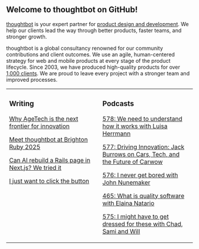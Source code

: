 ## Welcome to thoughtbot on GitHub!

[thoughtbot][1] is your expert partner for [product design and development][2].
We help our clients lead the way through better products, faster teams, and stronger growth.

thoughtbot is a global consultancy renowned for our community contributions and
client outcomes. We use an agile, human-centered strategy for web and mobile
products at every stage of the product lifecycle. Since 2003, we have produced
high-quality products for over [1,000 clients][3]. We are proud to leave every
project with a stronger team and improved processes.

<table><tr><td valign="top" width="50%">

### Writing

<!-- blog starts -->
[Why AgeTech is the next frontier for innovation](https://feed.thoughtbot.com/link/24077/17053249/why-agetech-is-the-next-frontier-for-innovation)

[Meet thoughtbot at Brighton Ruby 2025](https://feed.thoughtbot.com/link/24077/17050966/meet-thoughtbot-at-brighton-ruby-2025)

[Can AI rebuild a Rails page in Next.js? We tried it](https://feed.thoughtbot.com/link/24077/17049771/can-ai-rebuild-a-rails-page-in-next-js-we-tried-it)

[I just want to click the button](https://feed.thoughtbot.com/link/24077/17049071/i-just-want-to-click-the-button)

<!-- blog ends -->
</td><td valign="top" width="50%">

### Podcasts

<!-- podcasts starts -->
[578: We need to understand how it works with Luisa Herrmann](https://podcast.thoughtbot.com/578)

[577: Driving Innovation: Jack Burrows on Cars, Tech, and the Future of Carwow](https://podcast.thoughtbot.com/577)

[576: I never get bored with John Nunemaker](https://podcast.thoughtbot.com/576)

[465: What is quality software with Elaina Natario](https://bikeshed.thoughtbot.com/465)

[575: I might have to get dressed for these with Chad, Sami and Will](https://podcast.thoughtbot.com/575)

<!-- podcasts ends -->
</td></tr></table>

[1]: https://thoughtbot.com
[2]: https://thoughtbot.com/services
[3]: https://thoughtbot.com/case-studies

